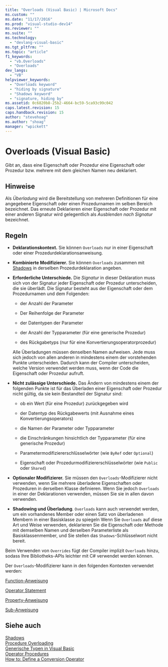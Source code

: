 ```yaml
---
title: "Overloads (Visual Basic) | Microsoft Docs"
ms.custom: ""
ms.date: "11/17/2016"
ms.prod: "visual-studio-dev14"
ms.reviewer: ""
ms.suite: ""
ms.technology: 
  - "devlang-visual-basic"
ms.tgt_pltfrm: ""
ms.topic: "article"
f1_keywords: 
  - "vb.Overloads"
  - "Overloads"
dev_langs: 
  - "VB"
helpviewer_keywords: 
  - "Overloads keyword"
  - "hiding by signature"
  - "Shadows keyword"
  - "signature, hiding by"
ms.assetid: 0c6820b8-25b2-4664-bc59-5ca93c99c042
caps.latest.revision: 15
caps.handback.revision: 15
author: "stevehoag"
ms.author: "shoag"
manager: "wpickett"
---
```

# Overloads (Visual Basic)
Gibt an, dass eine Eigenschaft oder Prozedur eine Eigenschaft oder Prozedur bzw. mehrere mit dem gleichen Namen neu deklariert.  
  
## Hinweise  
 Als *Überladung* wird die Bereitstellung von mehreren Definitionen für eine angegebene Eigenschaft oder einen Prozedurnamen im selben Bereich bezeichnet.  Das erneute Deklarieren einer Eigenschaft oder Prozedur mit einer anderen Signatur wird gelegentlich als *Ausblenden nach Signatur* bezeichnet.  
  
## Regeln  
  
-   **Deklarationskontext.** Sie können `Overloads` nur in einer Eigenschaft oder einer Prozedurdeklarationsanweisung.  
  
-   **Kombinierte Modifizierer.** Sie können `Overloads` zusammen mit [Shadows](../../../visual-basic/language-reference/modifiers/shadows.md) in derselben Prozedurdeklaration angeben.  
  
-   **Erforderliche Unterschiede.** Die *Signatur* in dieser Deklaration muss sich von der Signatur jeder Eigenschaft oder Prozedur unterscheiden, die sie überlädt.  Die Signatur besteht aus der Eigenschaft oder dem Prozedurnamen und dem Folgenden:  
  
    -   der Anzahl der Parameter  
  
    -   Der Reihenfolge der Parameter  
  
    -   der Datentypen der Parameter  
  
    -   der Anzahl der Typparameter \(für eine generische Prozedur\)  
  
    -   des Rückgabetyps \(nur für eine Konvertierungsoperatorprozedur\)  
  
     Alle Überladungen müssen denselben Namen aufweisen. Jede muss sich jedoch von allen anderen in mindestens einem der vorstehenden Punkte unterscheiden.  Dadurch kann der Compiler unterscheiden, welche Version verwendet werden muss, wenn der Code die Eigenschaft oder Prozedur aufruft.  
  
-   **Nicht zulässige Unterschiede.** Das Ändern von mindestens einem der folgenden Punkte ist für das Überladen einer Eigenschaft oder Prozedur nicht gültig, da sie kein Bestandteil der Signatur sind:  
  
    -   ob ein Wert \(für eine Prozedur\) zurückgegeben wird  
  
    -   der Datentyp des Rückgabewerts \(mit Ausnahme eines Konvertierungsoperators\)  
  
    -   die Namen der Parameter oder Typparameter  
  
    -   die Einschränkungen hinsichtlich der Typparameter \(für eine generische Prozedur\)  
  
    -   Parametermodifiziererschlüsselwörter \(wie `ByRef` oder `Optional`\)  
  
    -   Eigenschaft oder Prozedurmodifiziererschlüsselwörter \(wie `Public` oder `Shared`\)  
  
-   **Optionaler Modifizierer.** Sie müssen den `Overloads`\-Modifizierer nicht verwenden, wenn Sie mehrere überladene Eigenschaften oder Prozeduren in derselben Klasse definieren.  Wenn Sie jedoch `Overloads` in einer der Deklarationen verwenden, müssen Sie sie in allen davon verwenden.  
  
-   **Shadowing und Überladung**. `Overloads` kann auch verwendet werden, um ein vorhandenes Member oder einen Satz von überladenen Membern in einer Basisklasse zu spiegeln  Wenn Sie `Overloads` auf diese Art und Weise verwenden, deklarieren Sie die Eigenschaft oder Methode mit demselben Namen und derselben Parameterliste als Basisklassenmember, und Sie stellen das `Shadows`\-Schlüsselwort nicht bereit.  
  
 Beim Verwenden von `Overrides` fügt der Compiler implizit `Overloads` hinzu, sodass Ihre Bibliotheks\-APIs leichter mit C\# verwendet werden können.  
  
 Der `Overloads`\-Modifizierer kann in den folgenden Kontexten verwendet werden:  
  
 [Function\-Anweisung](../../../visual-basic/language-reference/statements/function-statement.md)  
  
 [Operator Statement](../../../visual-basic/language-reference/statements/operator-statement.md)  
  
 [Property\-Anweisung](../../../visual-basic/language-reference/statements/property-statement.md)  
  
 [Sub\-Anweisung](../../../visual-basic/language-reference/statements/sub-statement.md)  
  
## Siehe auch  
 [Shadows](../../../visual-basic/language-reference/modifiers/shadows.md)   
 [Procedure Overloading](../../../visual-basic/programming-guide/language-features/procedures/procedure-overloading.md)   
 [Generische Typen in Visual Basic](../../../visual-basic/programming-guide/language-features/data-types/generic-types.md)   
 [Operator Procedures](../../../visual-basic/programming-guide/language-features/procedures/operator-procedures.md)   
 [How to: Define a Conversion Operator](../../../visual-basic/programming-guide/language-features/procedures/how-to-define-a-conversion-operator.md)